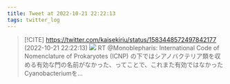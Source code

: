 ```yaml
---
title: Tweet at 2022-10-21 22:22:13
tags: twitter_log
---
```


> [!CITE] https://twitter.com/kaisekiriu/status/1583448572497842177 (2022-10-21 22:22:13)
> ![](https://twitter.com/kaisekiriu/status/1583448572497842177)
> RT @Monoblepharis: International Code of Nomenclature of Prokaryotes (ICNP) の下ではシアノバクテリア類を収める有効な門の名前がなかった、ってことで、これまた有効ではなかったCyanobacteriumを…
